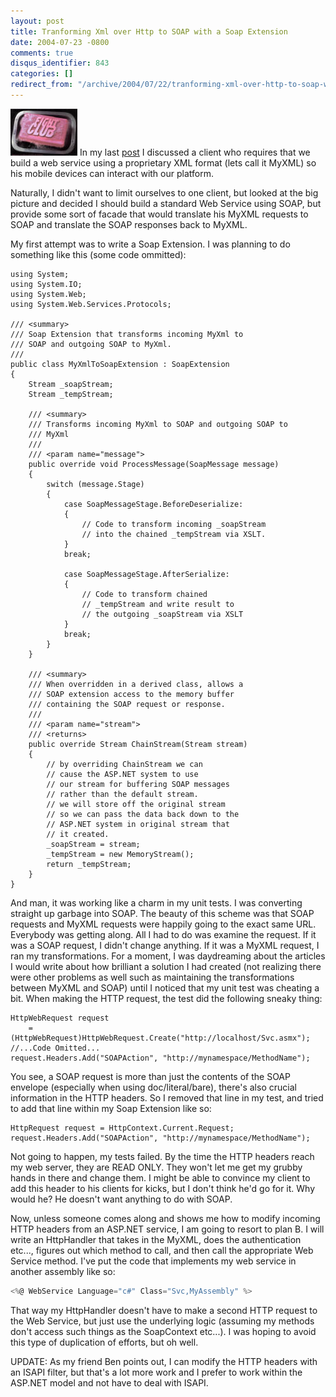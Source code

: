 ```yaml
---
layout: post
title: Tranforming Xml over Http to SOAP with a Soap Extension
date: 2004-07-23 -0800
comments: true
disqus_identifier: 843
categories: []
redirect_from: "/archive/2004/07/22/tranforming-xml-over-http-to-soap-with-a-soap-extension.aspx/"
---
```


![Soap](/images/soap.jpg) In my last
[post](http://haacked.com/archive/2004/07/23/842.aspx) I discussed a
client who requires that we build a web service using a proprietary XML
format (lets call it MyXML) so his mobile devices can interact with our
platform.

Naturally, I didn't want to limit ourselves to one client, but looked at
the big picture and decided I should build a standard Web Service using
SOAP, but provide some sort of facade that would translate his MyXML
requests to SOAP and translate the SOAP responses back to MyXML.

My first attempt was to write a Soap Extension. I was planning to do
something like this (some code ommitted):

    using System;
    using System.IO;
    using System.Web;
    using System.Web.Services.Protocols;

    /// <summary>
    /// Soap Extension that transforms incoming MyXml to 
    /// SOAP and outgoing SOAP to MyXml.
    /// 
    public class MyXmlToSoapExtension : SoapExtension
    {
        Stream _soapStream;
        Stream _tempStream;

        /// <summary>
        /// Transforms incoming MyXml to SOAP and outgoing SOAP to 
        /// MyXml
        /// 
        /// <param name="message">
        public override void ProcessMessage(SoapMessage message)
        {
            switch (message.Stage)
            {
                case SoapMessageStage.BeforeDeserialize:
                {
                    // Code to transform incoming _soapStream
                    // into the chained _tempStream via XSLT.
                }
                break;

                case SoapMessageStage.AfterSerialize:
                {
                    // Code to transform chained 
                    // _tempStream and write result to 
                    // the outgoing _soapStream via XSLT
                }
                break;
            }
        }

        /// <summary>
        /// When overridden in a derived class, allows a 
        /// SOAP extension access to the memory buffer 
        /// containing the SOAP request or response.
        /// 
        /// <param name="stream">
        /// <returns>
        public override Stream ChainStream(Stream stream)
        {
            // by overriding ChainStream we can
            // cause the ASP.NET system to use
            // our stream for buffering SOAP messages
            // rather than the default stream.
            // we will store off the original stream
            // so we can pass the data back down to the 
            // ASP.NET system in original stream that 
            // it created.
            _soapStream = stream;
            _tempStream = new MemoryStream();
            return _tempStream;
        }
    }

And man, it was working like a charm in my unit tests. I was converting
straight up garbage into SOAP. The beauty of this scheme was that SOAP
requests and MyXML requests were happily going to the exact same URL.
Everybody was getting along. All I had to do was examine the request. If
it was a SOAP request, I didn't change anything. If it was a MyXML
request, I ran my transformations. For a moment, I was daydreaming about
the articles I would write about how brilliant a solution I had created
(not realizing there were other problems as well such as maintaining the
transformations between MyXML and SOAP) until I noticed that my unit
test was cheating a bit. When making the HTTP request, the test did the
following sneaky thing:

    HttpWebRequest request 
        = (HttpWebRequest)HttpWebRequest.Create("http://localhost/Svc.asmx");
    //...Code Omitted...
    request.Headers.Add("SOAPAction", "http://mynamespace/MethodName"); 

You see, a SOAP request is more than just the contents of the SOAP
envelope (especially when using doc/literal/bare), there's also crucial
information in the HTTP headers. So I removed that line in my test, and
tried to add that line within my Soap Extension like so:

    HttpRequest request = HttpContext.Current.Request;
    request.Headers.Add("SOAPAction", "http://mynamespace/MethodName"); 

Not going to happen, my tests failed. By the time the HTTP headers reach
my web server, they are READ ONLY. They won't let me get my grubby hands
in there and change them. I might be able to convince my client to add
this header to his clients for kicks, but I don't think he'd go for it.
Why would he? He doesn't want anything to do with SOAP.

Now, unless someone comes along and shows me how to modify incoming HTTP
headers from an ASP.NET service, I am going to resort to plan B. I will
write an HttpHandler that takes in the MyXML, does the authentication
etc..., figures out which method to call, and then call the appropriate
Web Service method. I've put the code that implements my web service in
another assembly like so:

```csharp
<%@ WebService Language="c#" Class="Svc,MyAssembly" %>
```

That way my HttpHandler doesn't have to make a second HTTP request to
the Web Service, but just use the underlying logic (assuming my methods
don't access such things as the SoapContext etc...). I was hoping to
avoid this type of duplication of efforts, but oh well.

UPDATE: As my friend Ben points out, I can modify the HTTP headers with
an ISAPI filter, but that's a lot more work and I prefer to work within
the ASP.NET model and not have to deal with ISAPI.

